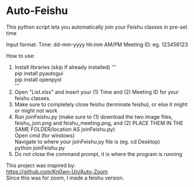 # Auto-Feishu
This python script lets you automatically join your Feishu classes in pre-set time

Input format:
  Time: dd-mm-yyyy hh:mm AM/PM
  Meeting ID: eg. 123456123
  
How to use:
  1. Install libraries  (skip if already installed)
        '''  
        pip install pyautogui  
        pip install openpyxl  
        '''  
  2. Open "List.xlsx" and insert your (1) Time and (2) Meeting ID for your feishu classes. 
  3. Make sure to completely close feishu (terminate feishu), or else it might or might not work
  4. Run joinFeishu.py  (make sure to (1) download the two image files, feishu_join.png and feishu_meeting.png, and (2) PLACE THEM IN THE SAME FOLDER/location AS joinFeishu.py)  
        Open cmd (for windows)  
        Navigate to where your joinFeishu.py file is  (eg. cd Desktop)  
        python joinFeishu.py  
  5. Do not close the command prompt, it is where the program is running
  
This project was inspired by:  
  https://github.com/Kn0wn-Un/Auto-Zoom  
 Since this was for zoom, I made a feishu version.
